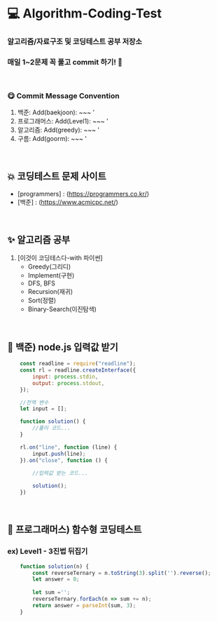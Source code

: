 # 💻 Algorithm-Coding-Test
### 알고리즘/자료구조 및 코딩테스트 공부 저장소
### 매일 1~2문제 꼭 풀고 commit 하기! 😤

<br />

### 😋 Commit Message Convention
1. 백준: Add(baekjoon): ~~~ '
2. 프로그래머스: Add(Level1): ~~~ '
3. 알고리즘: Add(greedy): ~~~ '
4. 구름: Add(goorm): ~~~ '

<br />

## 💥 코딩테스트 문제 사이트
- [programmers] : (https://programmers.co.kr/)
- [백준] : (https://www.acmicpc.net/)

<br />

## ✨ 알고리즘 공부
1. [이것이 코딩테스다-with 파이썬]
    - Greedy(그리디)
    - Implement(구현)
    - DFS, BFS
    - Recursion(재귀)
    - Sort(정렬)
    - Binary-Search(이진탐색)

<br />

## 🏃 백준) node.js 입력값 받기
```javascript
    const readline = require("readline"); 
    const rl = readline.createInterface({ 
        input: process.stdin, 
        output: process.stdout, 
    }); 

    //전역 변수
    let input = [];

    function solution() {
        //풀이 코드...
    }

    rl.on("line", function (line) {
        input.push(line); 
    }).on("close", function () { 
        
        //입력값 받는 코드...

        solution();
    })
```

<br />

## 🏃 프로그래머스) 함수형 코딩테스트
### ex) Level1 - 3진법 뒤집기
```javascript
    function solution(n) {
        const reverseTernary = n.toString(3).split('').reverse();
        let answer = 0;
        
        let sum ='';
        reverseTernary.forEach(n => sum += n);
        return answer = parseInt(sum, 3);
    }
```

<br />
